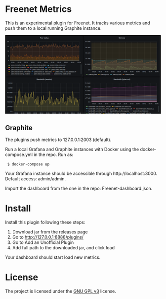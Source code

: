 # Freenet Metrics

This is an experimental plugin for Freenet. It tracks various metrics and push them to a local running Graphite instance.

 [![Screenshot 1][screen1thumb]][screen1]

## Graphite

The plugins push metrics to 127.0.0.1:2003 (default).

Run a local Grafana and Graphite instances with Docker using the docker-compose.yml in the repo. Run as:

```
 $ docker-compose up
```

Your Grafana instance should be accessible through http://localhost:3000. Default access: admin/admin.

Import the dashboard from the one in the repo: Freenet-dashboard.json.

# Install

Install this plugin following these steps:

1) Download jar from the releases page
2) Go to http://127.0.0.1:8888/plugins/
3) Go to Add an Unofficial Plugin
4) Add full path to the downloaded jar, and click load

Your dashboard should start load new metrics.

# License

The project is licensed under the [GNU GPL v3][2] license.

  [2]: http://www.gnu.org/licenses/gpl.html
  [screen1]: Dashboard.png
  [screen1thumb]:  Dashboard.png
